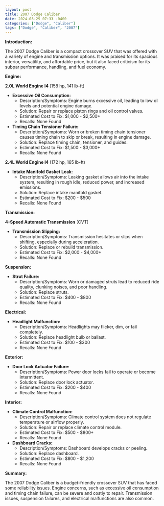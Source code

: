 ```yaml
---
layout: post
title: 2007 Dodge Caliber
date: 2024-03-29 07:33 -0400
categories: ["Dodge", "Caliber"]
tags: ["Dodge", "Caliber", "2007"]
---
```

**Introduction:**

The 2007 Dodge Caliber is a compact crossover SUV that was offered with a variety of engine and transmission options. It was praised for its spacious interior, versatility, and affordable price, but it also faced criticism for its subpar performance, handling, and fuel economy.

**Engine:**

**2.0L World Engine I4** (158 hp, 141 lb-ft)

* **Excessive Oil Consumption:**
    * Description/Symptoms: Engine burns excessive oil, leading to low oil levels and potential engine damage.
    * Solution: Repair or replace piston rings and oil control valves.
    * Estimated Cost to Fix: $1,000 - $2,500+
    * Recalls: None Found
* **Timing Chain Tensioner Failure:**
    * Description/Symptoms: Worn or broken timing chain tensioner causes timing chain to skip or break, resulting in engine damage.
    * Solution: Replace timing chain, tensioner, and guides.
    * Estimated Cost to Fix: $1,500 - $3,000+
    * Recalls: None Found

**2.4L World Engine I4** (172 hp, 165 lb-ft)

* **Intake Manifold Gasket Leak:**
    * Description/Symptoms: Leaking gasket allows air into the intake system, resulting in rough idle, reduced power, and increased emissions.
    * Solution: Replace intake manifold gasket.
    * Estimated Cost to Fix: $200 - $500
    * Recalls: None Found

**Transmission:**

**4-Speed Automatic Transmission** (CVT)

* **Transmission Slipping:**
    * Description/Symptoms: Transmission hesitates or slips when shifting, especially during acceleration.
    * Solution: Replace or rebuild transmission.
    * Estimated Cost to Fix: $2,000 - $4,000+
    * Recalls: None Found

**Suspension:**

* **Strut Failure:**
    * Description/Symptoms: Worn or damaged struts lead to reduced ride quality, clunking noises, and poor handling.
    * Solution: Replace struts.
    * Estimated Cost to Fix: $400 - $800
    * Recalls: None Found

**Electrical:**

* **Headlight Malfunction:**
    * Description/Symptoms: Headlights may flicker, dim, or fail completely.
    * Solution: Replace headlight bulb or ballast.
    * Estimated Cost to Fix: $100 - $300
    * Recalls: None Found

**Exterior:**

* **Door Lock Actuator Failure:**
    * Description/Symptoms: Power door locks fail to operate or become intermittent.
    * Solution: Replace door lock actuator.
    * Estimated Cost to Fix: $200 - $400
    * Recalls: None Found

**Interior:**

* **Climate Control Malfunction:**
    * Description/Symptoms: Climate control system does not regulate temperature or airflow properly.
    * Solution: Repair or replace climate control module.
    * Estimated Cost to Fix: $500 - $800+
    * Recalls: None Found
* **Dashboard Cracks:**
    * Description/Symptoms: Dashboard develops cracks or peeling.
    * Solution: Replace dashboard.
    * Estimated Cost to Fix: $800 - $1,200
    * Recalls: None Found

**Summary:**

The 2007 Dodge Caliber is a budget-friendly crossover SUV that has faced some reliability issues. Engine concerns, such as excessive oil consumption and timing chain failure, can be severe and costly to repair. Transmission issues, suspension failures, and electrical malfunctions are also common.
